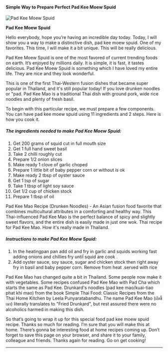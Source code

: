             

#### Simple Way to Prepare Perfect Pad Kee Moew Spuid

![Pad Kee Moew Spuid](https://img-global.cpcdn.com/recipes/5040438978805760/751x532cq70/pad-kee-moew-spuid-recipe-main-photo.jpg)

**Pad Kee Moew Spuid**

Hello everybody, hope you’re having an incredible day today. Today, I will show you a way to make a distinctive dish, pad kee moew spuid. One of my favorites. This time, I will make it a bit unique. This will be really delicious.

Pad Kee Moew Spuid is one of the most favored of current trending foods on earth. It’s enjoyed by millions daily. It is simple, it is fast, it tastes delicious. Pad Kee Moew Spuid is something which I have loved my entire life. They are nice and they look wonderful.

This is one of the first Thai-Western fusion dishes that became super popular in Thailand, and it's still popular today! If you love drunken noodles or "pad. Pad Kee Mao is a traditional Thai dish with ground pork, wide rice noodles and plenty of fresh basil.

To begin with this particular recipe, we must prepare a few components. You can have pad kee moew spuid using 11 ingredients and 2 steps. Here is how you cook it.

##### The ingredients needed to make Pad Kee Moew Spuid:

1.  Get 200 grams of squid cut in full mouth size
2.  Get 1 full hand sweet basil
3.  Take 2 chilli roughly cut
4.  Prepare 1/2 onion slices
5.  Make ready 1 clove of garlic choped
6.  Prepare 1 little bit of baby pepper corn or without is ok
7.  Make ready 2 tbsp of oyster sauce
8.  Get 1 tsp of sugar
9.  Take 1 tbsp of light soy sauce
10.  Get 1/2 cup of chicken stock
11.  Prepare 1 tbsp of oil

Pad Kee Mao Recipe (Drunken Noodles) - An Asian fusion food favorite that combines multicultural attributes in a comforting and healthy way. This Thai-influenced Pad Kee Mao is the perfect balance of spicy and slightly sweet flavors, and the entire dish is easily made in just one wok. Thai recipe for Pad Kee Mao. How it's really made in Thailand.

##### Instructions to make Pad Kee Moew Spuid:

1.  In the heatingpan pan add oil and fry in garlic and squids working fast adding onions and chillies fry untiĺ squid are cook .
2.  Add oyster sauce, soy sauce, sugar and chicken stock then right away fry in basil and baby pepper corn. Remove from heat .served with rice

Pad Kee Mao has changed quite a bit in Thailand. Some people now make it with vegetables. Some recipes confused Pad Kee Mao with Pad Cha which starts the same as Pad Kee. Drunkard's noodles (pad kee mao/kuai-tiao phat khi mao) from the book Simple Thai Food: Classic Recipes from the Thai Home Kitchen by Leela Punyaratabandhu. The name Pad Kee Mao (ผัดขี้เมา) literally translates to "Fried Drunkard", but rest assured there were no alcoholics harmed in making this dish.

So that’s going to wrap it up for this special food pad kee moew spuid recipe. Thanks so much for reading. I’m sure that you will make this at home. There’s gonna be interesting food at home recipes coming up. Don’t forget to save this page on your browser, and share it to your family, colleague and friends. Thanks again for reading. Go on get cooking!

* * *